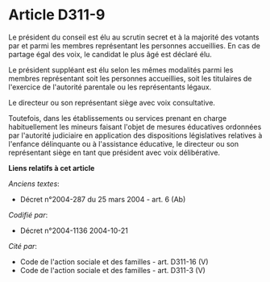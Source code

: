 # Article D311-9

Le président du conseil est élu au scrutin secret et à la majorité des votants par et parmi les membres représentant les
personnes accueillies. En cas de partage égal des voix, le candidat le plus âgé est déclaré élu.

Le président suppléant est élu selon les mêmes modalités parmi les membres représentant soit les personnes accueillies, soit
les titulaires de l'exercice de l'autorité parentale ou les représentants légaux.

Le directeur ou son représentant siège avec voix consultative.

Toutefois, dans les établissements ou services prenant en charge habituellement les mineurs faisant l'objet de mesures
éducatives ordonnées par l'autorité judiciaire en application des dispositions législatives relatives à l'enfance délinquante
ou à l'assistance éducative, le directeur ou son représentant siège en tant que président avec voix délibérative.

**Liens relatifs à cet article**

_Anciens textes_:

  - Décret n°2004-287 du 25 mars 2004 - art. 6 (Ab)

_Codifié par_:

  - Décret n°2004-1136 2004-10-21

_Cité par_:

  - Code de l'action sociale et des familles - art. D311-16 (V)
  - Code de l'action sociale et des familles - art. D311-3 (V)
